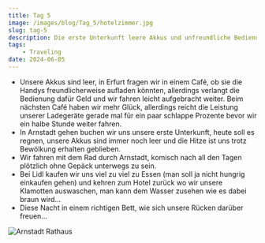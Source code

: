 ```yaml
---
title: Tag 5
image: /images/blog/Tag_5/hotelzimmer.jpg
slug: tag-5
description: Die erste Unterkunft leere Akkus und unfreundliche Bedienungen.
tags: 
    - Traveling
date: 2024-06-05
---
```


- Unsere Akkus sind leer, in Erfurt fragen wir in einem Café, ob sie die Handys freundlicherweise aufladen könnten, allerdings verlangt die Bedienung dafür Geld und wir fahren leicht aufgebracht weiter. Beim nächsten Café haben wir mehr Glück, allerdings reicht die Leistung unserer Ladegeräte gerade mal für ein paar schlappe Prozente bevor wir ein halbe Stunde weiter fahren.
- In Arnstadt gehen buchen wir uns unsere erste Unterkunft, heute soll es regnen, unsere Akkus sind immer noch leer und die Hitze ist uns trotz Bewölkung erhalten geblieben.
- Wir fahren mit dem Rad durch Arnstadt, komisch nach all den Tagen plötzlich ohne Gepäck unterwegs zu sein.
- Bei Lidl kaufen wir uns viel zu viel zu Essen (man soll ja nicht hungrig einkaufen gehen) und kehren zum Hotel zurück wo wir unsere Klamotten auswaschen, man kann dem Wasser zusehen wie es dabei braun wird...
- Diese Nacht in einem richtigen Bett, wie sich unsere Rücken darüber freuen...

![Arnstadt Rathaus](/images/blog/Tag_5/arnstadt.jpg)